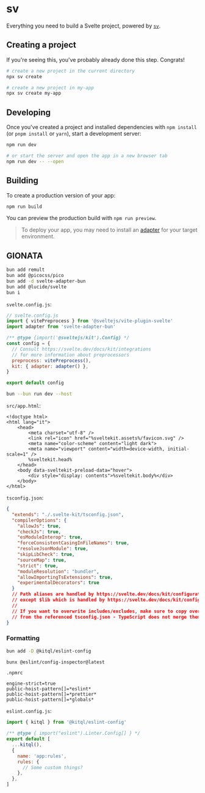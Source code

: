 # sv

Everything you need to build a Svelte project, powered by [`sv`](https://github.com/sveltejs/cli).

## Creating a project

If you're seeing this, you've probably already done this step. Congrats!

```bash
# create a new project in the current directory
npx sv create

# create a new project in my-app
npx sv create my-app
```

## Developing

Once you've created a project and installed dependencies with `npm install` (or `pnpm install` or
`yarn`), start a development server:

```bash
npm run dev

# or start the server and open the app in a new browser tab
npm run dev -- --open
```

## Building

To create a production version of your app:

```bash
npm run build
```

You can preview the production build with `npm run preview`.

> To deploy your app, you may need to install an [adapter](https://svelte.dev/docs/kit/adapters) for
> your target environment.

## GIONATA

```bash
bun add remult
bun add @picocss/pico
bun add -d svelte-adapter-bun
bun add @lucide/svelte
bun i
```

`svelte.config.js`:

```js
// svelte.config.js
import { vitePreprocess } from '@sveltejs/vite-plugin-svelte'
import adapter from 'svelte-adapter-bun'

/** @type {import('@sveltejs/kit').Config} */
const config = {
  // Consult https://svelte.dev/docs/kit/integrations
  // for more information about preprocessors
  preprocess: vitePreprocess(),
  kit: { adapter: adapter() },
}

export default config
```

```bash
bun --bun run dev --host
```

`src/app.html`:

```
<!doctype html>
<html lang="it">
	<head>
		<meta charset="utf-8" />
		<link rel="icon" href="%sveltekit.assets%/favicon.svg" />
		<meta name="color-scheme" content="light dark">
		<meta name="viewport" content="width=device-width, initial-scale=1" />
		%sveltekit.head%
	</head>
	<body data-sveltekit-preload-data="hover">
		<div style="display: contents">%sveltekit.body%</div>
	</body>
</html>
```

`tsconfig.json`:

```json
{
  "extends": "./.svelte-kit/tsconfig.json",
  "compilerOptions": {
    "allowJs": true,
    "checkJs": true,
    "esModuleInterop": true,
    "forceConsistentCasingInFileNames": true,
    "resolveJsonModule": true,
    "skipLibCheck": true,
    "sourceMap": true,
    "strict": true,
    "moduleResolution": "bundler",
    "allowImportingTsExtensions": true,
    "experimentalDecorators": true
  }
  // Path aliases are handled by https://svelte.dev/docs/kit/configuration#alias
  // except $lib which is handled by https://svelte.dev/docs/kit/configuration#files
  //
  // If you want to overwrite includes/excludes, make sure to copy over the relevant includes/excludes
  // from the referenced tsconfig.json - TypeScript does not merge them in
}
```

### Formatting

```bash
bun add -D @kitql/eslint-config

bunx @eslint/config-inspector@latest
```

`.npmrc`

```
engine-strict=true
public-hoist-pattern[]=*eslint*
public-hoist-pattern[]=*prettier*
public-hoist-pattern[]=*globals*
```

`eslint.config.js`:

```js
import { kitql } from '@kitql/eslint-config'

/** @type { import("eslint").Linter.Config[] } */
export default [
  ...kitql(),
  {
    name: 'app:rules',
    rules: {
      // Some custom things?
    },
  },
]
```
